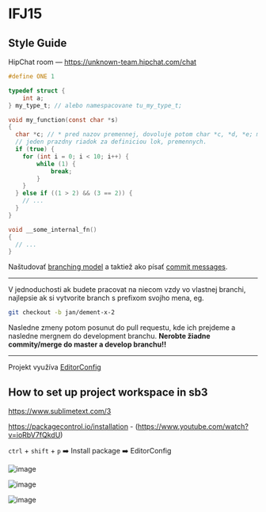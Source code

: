 # IFJ15

## Style Guide

HipChat room — https://unknown-team.hipchat.com/chat

```C
#define ONE 1

typedef struct {
    int a;
} my_type_t; // alebo namespacovane tu_my_type_t;

void my_function(const char *s)
{
  char *c; // * pred nazov premennej, dovoluje potom char *c, *d, *e; miesto char* c, *d, *e;
  // jeden prazdny riadok za definiciou lok, premennych.
  if (true) {
    for (int i = 0; i < 10; i++) {
        while (1) {
            break;
        }
    }
  } else if ((1 > 2) && (3 == 2)) {
    // ...
  }
}

void __some_internal_fn()
{
  // ...
}
```

Naštudovať [branching model](http://nvie.com/posts/a-successful-git-branching-model/) a taktiež ako písať [commit messages](http://chris.beams.io/posts/git-commit/).

----

V jednoduchosti ak budete pracovat na niecom vzdy vo vlastnej branchi, najlepsie ak si vytvorite branch s prefixom svojho mena, eg.
```sh
git checkout -b jan/dement-x-2
```
Nasledne zmeny potom posunut do pull requestu, kde ich prejdeme a nasledne mergnem do development branchu.
**Nerobte žiadne commity/merge do master a develop branchu!!**

----

Projekt využíva [EditorConfig](http://editorconfig.org/#download)

## How to set up project workspace in sb3

https://www.sublimetext.com/3

https://packagecontrol.io/installation - (https://www.youtube.com/watch?v=ioRbV7fQkdU)

`ctrl` + `shift` + `p` :arrow_right: Install package :arrow_right: EditorConfig

![image](https://cloud.githubusercontent.com/assets/1218946/10567440/6bdf3202-7605-11e5-8ab5-500c0ba8daf9.png)

![image](https://cloud.githubusercontent.com/assets/1218946/10567471/31ffee72-7606-11e5-8748-5cb57d9825fb.png)

![image](https://cloud.githubusercontent.com/assets/1218946/10567482/6e2b24f2-7606-11e5-8d82-f86f9250334a.png)
